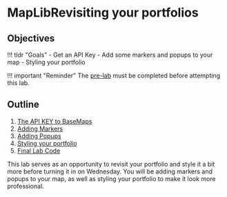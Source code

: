 # MapLibRevisiting your portfolios

## Objectives

!!! tldr "Goals"
    - Get an API Key
    - Add some markers and popups to your map
    - Styling your portfolio

!!! important "Reminder"
	The [pre-lab](../../assignments/week1/prelab) must be completed before attempting this lab.


## Outline

1. [The API KEY to BaseMaps](./0.md)
2. [Adding Markers](./1.md)
3. [Adding Popups](./2.md)
4. [Styling your portfolio](./3.md)
5. [Final Lab Code](./4.md)

This lab serves as an opportunity to revisit your portfolio and style it a bit more before turning it in on Wednesday. You will be adding markers and popups to your map, as well as styling your portfolio to make it look more professional.

